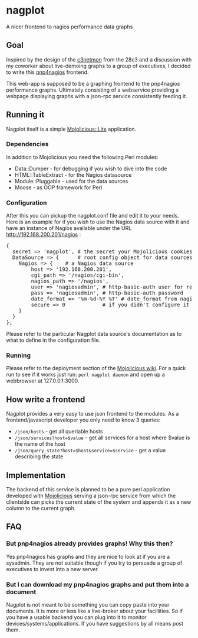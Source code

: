 # nagplot
A nicer frontend to nagios performance data graphs

## Goal

Inspired by the design of the [c3netmon](https://github.com/FremaksGmbH/c3netmon-public) from the 28c3 and a 
discussion with my coworker about live-demoing graphs 
to a group of executives, I decided to write this [pnp4nagios](http://github.com/lingej/pnp4nagios)
frontend.

This web-app is supposed to be a graphing frontend
to the pnp4nagios performance graphs. Ultimately consisting of
a webservice providing a webpage displaying graphs with a json-rpc service
consistently feeding it.

## Running it

Nagplot itself is a simple [Mojolicious::Lite](http://mojolicio.us) application.

### Dependencies

In addition to Mojolicious you need the following Perl modules:

 - Data::Dumper - for debugging if you wish to dive into the code
 - HTML::TableExtract - for the Nagios datasource
 - Module::Pluggable - used for the data sources
 - Moose - as OOP framework for Perl

### Configuration

After this you can pickup the nagplot.conf file and edit it to your needs.
Here is an example for if you wish to use the Nagios data source with it and have
an instance of Nagios available under the URL http://192.168.200.201/nagios :
<pre>
{
  secret => 'nagplot', # the secret your Mojolicious cookies are ecrypted with
  DataSource => {      # root config object for data sources
	Nagios => {    # a Nagios data source
		host => '192.168.200.201',
		cgi_path => '/nagios/cgi-bin',
		nagios_path => '/nagios',
		user => 'nagiosadmin', # http-basic-auth user for requesting data
		pass => 'nagiosadmin', # http-basic-auth password
		date_format => '%m-%d-%Y %T' # date_format from nagios.cfg
		secure => 0            # if you didn't configure it to be available under https use this
	}
  }
};
</pre>

Please refer to the particular Nagplot data source's documentation as to what
to define in the configuration file.

### Running

Please refer to the deployment section of the  [Mojolicious wiki](https://github.com/kraih/mojo/wiki).
For a quick run to see if it works just run: `perl nagplot daemon` and open up a webbrowser at 127.0.0.1:3000.

## How write a frontend

Nagplot provides a very easy to use json frontend to the modules. As a frontend/javascript developer 
you only need to know 3 queries:

 - `/json/hosts` - get all queriable hosts
 - `/json/services?host=$value` - get all services for a host where $value is the name of the host
 - `/json/query_state?host=$host&service=$service` - get a value describing the state


## Implementation

The backend of this service is planned to be a pure perl application
developed with [Mojolicious](http://mojolicio.us) serving a json-rpc
service from which the clientside can picks the current state of the 
system and appends it as a new column to the current graph.

## FAQ

### But pnp4nagios already provides graphs! Why this then?

Yes pnp4nagios has graphs and they are nice to look at if you are a sysadmin.
They are not suitable though if you try to persuade a group of executives to 
invest into a new server. 

### But I can download my pnp4nagios graphs and put them into a document

Nagplot is not meant to be something you can copy paste into your documents. 
It is more or less like a live-broker about your facillities. So if you have a usable
backend you can plug into it to monitor devices/systems/applications. If you 
have suggestions by all means post them.
